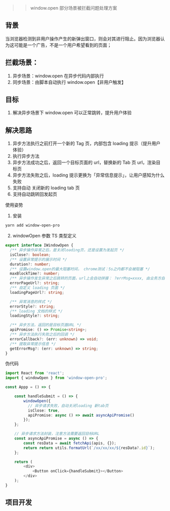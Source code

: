> > window.open 部分场景被拦截问题处理方案

## 背景

当浏览器检测到非用户操作产生的新弹出窗口，则会对其进行阻止。因为浏览器认为这可能是一个广告，不是一个用户希望看到的页面；

## 拦截场景：

1. 异步场景：window.open 在异步代码内部执行
2. 同步场景：由脚本自动执行 window.open【非用户触发】

## 目标

1. 解决异步场景下 window.open 可以正常跳转，提升用户体验

## 解决思路

1. 异步方法执行之前打开一个新的 Tag 页，内部包含 loading 提示（提升用户体验）
2. 执行异步方法
3. 异步方法成功之后，返回一个目标页面的 url，替换新的 Tab 页 url，渲染目标页
4. 异步方法失败之后，loading 提示更换为「异常信息提示」，让用户感知为什么失败
5. 支持自动 关闭新的 loading tab 页
6. 支持自动跳转回发起页

使用姿势

1. 安装

```bash
yarn add window-open-pro
```

2. windowOpen 参数 TS 类型定义

```ts
export interface IWindowOpen {
  /** 异步操作异常之后，是关闭loading页，还是设置为发起页 */
  isClose?: boolean;
  /** 设置异常提示的展示时间 */
  duration?: number;
  /** 设置window.open的最大阻塞时间， chrome测试：5s之内都不会被阻塞 */
  maxBlockTime?: number;
  /** 异步操作发生异常之后跳转的页面，url上会自动拼接： ?errMsg=xxxx, 由业务方自定处理 */
  errorPageUrl?: string;
  /** 自定义 loading 页面 */
  loadingPageUrl?: string;

  /** 异常消息的样式 */
  errorStyle?: string;
  /** loading 文档的样式 */
  loadingStyle?: string;

  /** 异步方法，返回的是目标页面URL */
  apiPromise: () => Promise<string>;
  /** 异步方法执行失败之后的回调 */
  errorCallback?: (err: unknown) => void;
  /** 提取异常提示信息 */
  getErrorMsg?: (err: unknown) => string;
}
```

伪代码

```ts
import React from 'react';
import { windowOpen } from 'window-open-pro';

const Appp = () => {

    const handleSubmit = () => {
        windowOpen({
          // 异步请求失败，自动关闭loading 新tab页
          isClose: true,
          apiPromise: async () => await asyncApiPromise()
        });
    };

    // 异步请求方法封装，注意方法需要返回目标URL
    const asyncApiPromise = async () => {
        const resData = await fetchApi(apis, {});
        return return utils.formatUrl(`/xx/xx/xx/${resData?.id}`);
    };

    return (
        <div>
            <Button onClick={handleSubmit}></Button>
        </div>
    );
}
```

## 项目开发

```

```


